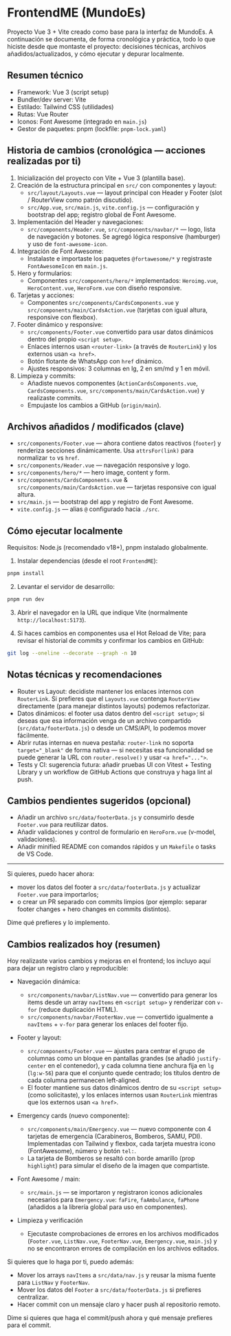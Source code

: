 # FrontendME (MundoEs)

Proyecto Vue 3 + Vite creado como base para la interfaz de MundoEs. A continuación se documenta, de forma cronológica y práctica, todo lo que hiciste desde que montaste el proyecto: decisiones técnicas, archivos añadidos/actualizados, y cómo ejecutar y depurar localmente.

## Resumen técnico
- Framework: Vue 3 (script setup)
- Bundler/dev server: Vite
- Estilado: Tailwind CSS (utilidades)
- Rutas: Vue Router
- Iconos: Font Awesome (integrado en `main.js`)
- Gestor de paquetes: pnpm (lockfile: `pnpm-lock.yaml`)

## Historia de cambios (cronológica — acciones realizadas por ti)
1. Inicialización del proyecto con Vite + Vue 3 (plantilla base).  
2. Creación de la estructura principal en `src/` con componentes y layout:
	- `src/layout/Layouts.vue` — layout principal con Header y Footer (slot / RouterView como patrón discutido).
	- `src/App.vue`, `src/main.js`, `vite.config.js` — configuración y bootstrap del app; registro global de Font Awesome.
3. Implementación del Header y navegaciones:
	- `src/components/Header.vue`, `src/components/navbar/*` — logo, lista de navegación y botones. Se agregó lógica responsive (hamburger) y uso de `font-awesome-icon`.
4. Integración de Font Awesome:
	- Instalaste e importaste los paquetes `@fortawesome/*` y registraste `FontAwesomeIcon` en `main.js`.
5. Hero y formularios:
	- Componentes `src/components/hero/*` implementados: `Heroimg.vue`, `HeroContent.vue`, `HeroForm.vue` con diseño responsive.
6. Tarjetas y acciones:
	- Componentes `src/components/CardsComponents.vue` y `src/components/main/CardsAction.vue` (tarjetas con igual altura, responsive con flexbox).
7. Footer dinámico y responsive:
	- `src/components/Footer.vue` convertido para usar datos dinámicos dentro del propio `<script setup>`.
	- Enlaces internos usan `<router-link>` (a través de `RouterLink`) y los externos usan `<a href>`.
	- Botón flotante de WhatsApp con `href` dinámico.
	- Ajustes responsivos: 3 columnas en lg, 2 en sm/md y 1 en móvil.
8. Limpieza y commits:
	- Añadiste nuevos componentes (`ActionCardsComponents.vue`, `CardsComponents.vue`, `src/components/main/CardsAction.vue`) y realizaste commits.
	- Empujaste los cambios a GitHub (`origin/main`).

## Archivos añadidos / modificados (clave)
- `src/components/Footer.vue` — ahora contiene datos reactivos (`footer`) y renderiza secciones dinámicamente. Usa `attrsFor(link)` para normalizar `to` vs `href`.
- `src/components/Header.vue` — navegación responsive y logo.
- `src/components/hero/*` — hero image, content y form.
- `src/components/CardsComponents.vue` & `src/components/main/CardsAction.vue` — tarjetas responsive con igual altura.
- `src/main.js` — bootstrap del app y registro de Font Awesome.
- `vite.config.js` — alias `@` configurado hacia `./src`.

## Cómo ejecutar localmente
Requisitos: Node.js (recomendado v18+), pnpm instalado globalmente.

1. Instalar dependencias (desde el root `FrontendME`):

```bash
pnpm install
```

2. Levantar el servidor de desarrollo:

```bash
pnpm run dev
```

3. Abrir el navegador en la URL que indique Vite (normalmente `http://localhost:5173`).

4. Si haces cambios en componentes usa el Hot Reload de Vite; para revisar el historial de commits y confirmar los cambios en GitHub:

```bash
git log --oneline --decorate --graph -n 10
```

## Notas técnicas y recomendaciones
- Router vs Layout: decidiste mantener los enlaces internos con `RouterLink`. Si prefieres que el `Layouts.vue` contenga `RouterView` directamente (para manejar distintos layouts) podemos refactorizar.
- Datos dinámicos: el footer usa datos dentro del `<script setup>`; si deseas que esa información venga de un archivo compartido (`src/data/footerData.js`) o desde un CMS/API, lo podemos mover fácilmente.
- Abrir rutas internas en nueva pestaña: `router-link` no soporta `target="_blank"` de forma nativa — si necesitas esa funcionalidad se puede generar la URL con `router.resolve()` y usar `<a href="...">`.
- Tests y CI: sugerencia futura: añadir pruebas UI con Vitest + Testing Library y un workflow de GitHub Actions que construya y haga lint al push.

## Cambios pendientes sugeridos (opcional)
- Añadir un archivo `src/data/footerData.js` y consumirlo desde `Footer.vue` para reutilizar datos.  
- Añadir validaciones y control de formulario en `HeroForm.vue` (v-model, validaciones).  
- Añadir minified README con comandos rápidos y un `Makefile` o tasks de VS Code.

---

Si quieres, puedo hacer ahora:
- mover los datos del footer a `src/data/footerData.js` y actualizar `Footer.vue` para importarlos;  
- o crear un PR separado con commits limpios (por ejemplo: separar footer changes + hero changes en commits distintos).

 Dime qué prefieres y lo implemento.

## Cambios realizados hoy (resumen)

Hoy realizaste varios cambios y mejoras en el frontend; los incluyo aquí para dejar un registro claro y reproducible:

- Navegación dinámica:
	- `src/components/navbar/ListNav.vue` — convertido para generar los items desde un array `navItems` en `<script setup>` y renderizar con `v-for` (reduce duplicación HTML).
	- `src/components/navbar/FooterNav.vue` — convertido igualmente a `navItems` + `v-for` para generar los enlaces del footer fijo.

- Footer y layout:
	- `src/components/Footer.vue` — ajustes para centrar el grupo de columnas como un bloque en pantallas grandes (se añadió `justify-center` en el contenedor), y cada columna tiene anchura fija en `lg` (`lg:w-56`) para que el conjunto quede centrado; los títulos dentro de cada columna permanecen left-aligned.
	- El footer mantiene sus datos dinámicos dentro de su `<script setup>` (como solicitaste), y los enlaces internos usan `RouterLink` mientras que los externos usan `<a href>`.

- Emergency cards (nuevo componente):
	- `src/components/main/Emergency.vue` — nuevo componente con 4 tarjetas de emergencia (Carabineros, Bomberos, SAMU, PDI). Implementadas con Tailwind y flexbox, cada tarjeta muestra icono (FontAwesome), número y botón `tel:`.
	- La tarjeta de Bomberos se resaltó con borde amarillo (prop `highlight`) para simular el diseño de la imagen que compartiste.

- Font Awesome / main:
	- `src/main.js` — se importaron y registraron iconos adicionales necesarios para `Emergency.vue`: `faFire`, `faAmbulance`, `faPhone` (añadidos a la librería global para uso en componentes).

- Limpieza y verificación
	- Ejecutaste comprobaciones de errores en los archivos modificados (`Footer.vue`, `ListNav.vue`, `FooterNav.vue`, `Emergency.vue`, `main.js`) y no se encontraron errores de compilación en los archivos editados.

Si quieres que lo haga por ti, puedo además:

- Mover los arrays `navItems` a `src/data/nav.js` y reusar la misma fuente para `ListNav` y `FooterNav`.
- Mover los datos del `Footer` a `src/data/footerData.js` si prefieres centralizar.
- Hacer commit con un mensaje claro y hacer push al repositorio remoto.

Dime si quieres que haga el commit/push ahora y qué mensaje prefieres para el commit.
